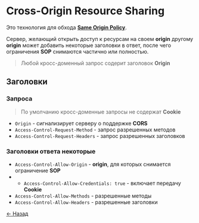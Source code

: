 # Cross-Origin Resource Sharing

Это технология для обхода [**Same Origin Policy**](./sop.md).  

Сервер, желающий открыть доступ к ресурсам на своем **origin** другому **origin** может добавить некоторые заголовки в ответ, после чего ограничения **SOP** снимаются частично или полностью.

> Любой кросс-доменный запрос содерит заголовок **Origin**

## Заголовки

### Запроса

> По умолчанию кросс-доменные запросы не содержат **Cookie**

* `Origin` - сигнализирует серверу о поддержке **CORS**
* `Access-Control-Request-Method` - запрос разрешенных методов
* `Access-Control-Request-Headers` - запрос разрешенных заголовков

### Заголовки ответа некоторые

* `Access-Control-Allow-Origin` - **origin**, для которых снимается ограничение **SOP**
* * `Access-Control-Allow-Credentials: true` - включает передачу **Cookie**
* `Access-Control-Allow-Methods` - разрешенные методы
* `Access-Control-Allow-Headers` - разрешенные заголовки

[← Назад](../README.md)